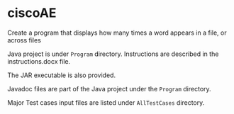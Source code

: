# ciscoAE
Create a program that displays how many times a word appears in a file, or across files

Java project is under `Program` directory.
Instructions are described in the instructions.docx file.

The JAR executable is also provided. 

Javadoc files are part of the Java project under the `Program` directory.

Major Test cases input files are listed under `AllTestCases` directory.
